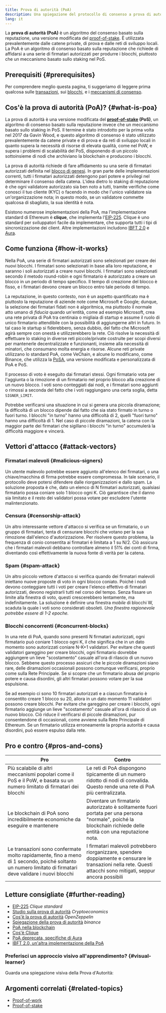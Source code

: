 ```yaml
---
title: Prova di autorità (PoA)
description: Una spiegazione del protocollo di consenso a prova di autorità e del suo ruolo nell'ecosistema della blockchain.
lang: it
---
```


La **prova di autorità (PoA)** è un algoritmo del consenso basato sulla reputazione, una versione modificata del [proof-of-stake](/developers/docs/consensus-mechanisms/pos/). È utilizzata prevalentemente dalle catene private, di prova e dalle reti di sviluppo locali. La PoA è un algoritmo di consenso basato sulla reputazione che richiede di affidarsi a una serie di firmatari autorizzati per produrre i blocchi, piuttosto che un meccanismo basato sullo staking nel PoS.

## Prerequisiti {#prerequisites}

Per comprendere meglio questa pagina, ti suggeriamo di leggere prima qualcosa sulle [transazioni](/developers/docs/transactions/), sui [blocchi](/developers/docs/blocks/), e i [meccanismi di consenso](/developers/docs/consensus-mechanisms/).

## Cos'è la prova di autorità (PoA)? {#what-is-poa}

La prova di autorità è una versione modificata del **[proof-of-stake](/developers/docs/consensus-mechanisms/pos/) (PoS)**, un algoritmo di consenso basato sulla reputazione invece che un meccanismo basato sullo staking in PoS. Il termine è stato introdotto per la prima volta nel 2017 da Gavin Wood, e questo algoritmo di consenso è stato utilizzato prevalentemente da catene private e di prova e da reti di sviluppo locali in quanto supera la necessità di risorse di elevata qualità, come nel PoW, e supera i problemi di scalabilità del PoS, disponendo di un piccolo sottoinsieme di nodi che archiviano la blockchain e producono i blocchi.

La prova di autorità richiede di fare affidamento su una serie di firmatari autorizzati definita nel [blocco di genesi](/glossary/#genesis-block). In gran parte delle implementazioni correnti, tutti i firmatari autorizzati detengono pari potere e privilegi nel determinare il consenso della catena. L'idea dietro lo staking di reputazione è che ogni validatore autorizzato sia ben noto a tutti, tramite verifiche come conosci il tuo cliente (KYC) o facendo in modo che l'unico validatore sia un'organizzazione nota; in questo modo, se un validatore commette qualcosa di sbagliato, la sua identità è nota.

Esistono numerose implementazioni della PoA, ma l'implementazione standard di Ethereum è **clique**, che implementa l'[EIP-225](https://eips.ethereum.org/EIPS/eip-225). Clique è uno standard per sviluppatori facile da implementare, che supporta tutti i tipi di sincronizzazione dei client. Altre implementazioni includono [IBFT 2.0](https://besu.hyperledger.org/stable/private-networks/concepts/poa) e [Aura](https://openethereum.github.io/Chain-specification).

## Come funziona {#how-it-works}

Nella PoA, una serie di firmatari autorizzati sono selezionati per creare dei nuovi blocchi. I firmatari sono selezionati in base alla loro reputazione, e saranno i soli autorizzati a creare nuovi blocchi. I firmatari sono selezionati secondo il metodo round-robin e ogni firmatario è autorizzato a creare un blocco in un periodo di tempo specifico. Il tempo di creazione del blocco è fisso, e i firmatari devono creare un blocco entro tale periodo di tempo.

La reputazione, in questo contesto, non è un aspetto quantificato ma è piuttosto la reputazione di aziende note come Microsoft e Google; dunque, la selezione dei firmatari fidati non è algoritmica, ma piuttosto il normale atto umano di _fiducia_ quando un'entità, come ad esempio Microsoft, crea una rete privata di PoA tra centinaia o migliaia di startup e assume il ruolo di unico firmatario attendibile con la possibilità di aggiungerne altri in futuro. In tal caso le startup si fiderebbero, senza dubbio, del fatto che Microsoft agirà sempre con onestà e utilizzerebbero la rete. Ciò risolve la necessità di effettuare lo staking in diverse reti piccole/private costruite per scopi diversi per mantenerle decentralizzate e funzionanti, insieme alla necessità di minatori, che consumano molta energia e risorse. Alcune reti private utilizzano lo standard PoA, come VeChain, e alcune lo modificano, come Binance, che utilizza la [PoSA](https://academy.binance.com/en/glossary/proof-of-staked-authority-posa), una versione modificata e personalizzata di PoA e PoS.

Il processo di voto è eseguito dai firmatari stessi. Ogni firmatario vota per l'aggiunta o la rimozione di un firmatario nel proprio blocco alla creazione di un nuovo blocco. I voti sono conteggiati dai nodi, e i firmatari sono aggiunti o rimossi a seconda del fatto che i voti raggiungano una certa soglia, detta `SIGNER_LIMIT`.

Potrebbe verificarsi una situazione in cui si genera una piccola diramazione; la difficoltà di un blocco dipende dal fatto che sia stato firmato in turno o fuori turno. I blocchi "in turno" hanno una difficoltà di 2, quelli "fuori turno" hanno una difficoltà di 1. Nel caso di piccole diramazioni, la catena con la maggior parte dei firmatari che sigillano i blocchi "in turno" accumulerà la difficoltà maggiore e vincerà.

## Vettori d'attacco {#attack-vectors}

### Firmatari malevoli {#malicious-signers}

Un utente malevolo potrebbe essere aggiunto all'elenco dei firmatari, o una chiave/macchina di firma potrebbe essere compromessa. In tale scenario, il protocollo deve potersi difendere dalle riorganizzazioni e dallo spam. La soluzione proposta è che, dato un elenco di N firmatari autorizzati, qualsiasi firmatario possa coniare solo 1 blocco ogni K. Ciò garantisce che il danno sia limitato e il resto dei validatori possa votare per escludere l'utente malintenzionato.

### Censura {#censorship-attack}

Un altro interessante vettore d'attacco si verifica se un firmatario, o un gruppo di firmatari, tenta di censurare blocchi che votano per la sua rimozione dall'elenco d'autorizzazione. Per risolvere questo problema, la frequenza di conio consentita ai firmatari è limitata a 1 su N/2. Ciò assicura che i firmatari malevoli debbano controllare almeno il 51% dei conti di firma, diventando così effettivamente la nuova fonte di verità per la catena.

### Spam {#spam-attack}

Un altro piccolo vettore d'attacco si verifica quando dei firmatari malevoli iniettano nuove proposte di voto in ogni blocco coniato. Poiché i nodi devono conteggiare tutti i voti per creare l'elenco effettivo di firmatari autorizzati, devono registrarli tutti nel corso del tempo. Senza fissare un limite alla finestra di voto, questi crescerebbero lentamente, ma indefinitamente. La soluzione è definire una finestra _mobile_ di blocchi W, scaduta la quale i voti sono considerati obsoleti. _Una finestra ragionevole potrebbe essere di 1-2 epoche._

### Blocchi concorrenti {#concurrent-blocks}

In una rete di PoA, quando sono presenti N firmatari autorizzati, ogni firmatario può coniare 1 blocco ogni K, il che significa che in un dato momento sono autorizzati coniare N-K+1 validatori. Per evitare che questi validatori gareggino per creare blocchi, ogni firmatario dovrebbe aggiungere un lieve "scostamento" casuale all'ora di rilascio di un nuovo blocco. Sebbene questo processo assicuri che le piccole diramazioni siano rare, delle diramazioni occasionali possono comunque verificarsi, proprio come sulla Rete Principale. Se si scopre che un firmatario abusa del proprio potere e causa disordini, gli altri firmatari possono votare per la sua espulsione.

Se ad esempio ci sono 10 firmatari autorizzati e a ciascun firmatario è consentito creare 1 blocco su 20, allora in un dato momento 11 validatori possono creare blocchi. Per evitare che gareggino per creare i blocchi, ogni firmatario aggiunge un lieve "scostamento" casuale all'ora di rilascio di un nuovo blocco. Ciò riduce il verificarsi di piccole diramazioni, pur consentendone di occasionali, come avviene sulla Rete Principale di Ethereum. Se un firmatario utilizza erroneamente la propria autorità e causa disordini, può essere espulso dalla rete.

## Pro e contro {#pros-and-cons}

| Pro                                                                                                                                                       | Contro                                                                                                                                                                            |
| --------------------------------------------------------------------------------------------------------------------------------------------------------- | --------------------------------------------------------------------------------------------------------------------------------------------------------------------------------- |
| Più scalabile di altri meccanismi popolari come il PoS e il PoW, e basata su un numero limitato di firmatari dei blocchi                                  | Le reti di PoA dispongono tipicamente di un numero ridotto di nodi di convalida. Questo rende una rete di PoA più centralizzata.                  |
| Le blockchain di PoA sono incredibilmente economiche da eseguire e mantenere                                                                              | Diventare un firmatario autorizzato è solitamente fuori portata per una persona "normale", poiché la blockchain richiede delle entità con una reputazione nota.   |
| Le transazioni sono confermate molto rapidamente, fino a meno di 1 secondo, poiché soltanto un numero limitato di firmatari deve validare i nuovi blocchi | I firmatari malevoli potrebbero riorganizzare, spendere doppiamente e censurare le transazioni nella rete. Questi attacchi sono mitigati, seppur ancora possibili |

## Letture consigliate {#further-reading}

- [EIP-225](https://eips.ethereum.org/EIPS/eip-225) _Clique standard_
- [Studio sulla prova di autorità](https://github.com/cryptoeconomics-study/website/blob/master/docs/sync/2.4-lecture.md) _Cryptoeconomics_
- [Cos'è la prova di autorità](https://forum.openzeppelin.com/t/proof-of-authority/3577) _OpenZeppelin_
- [Spiegazione della prova di autorità](https://academy.binance.com/en/articles/proof-of-authority-explained) _binance_
- [PoA nella blockchain](https://medium.com/techskill-brew/proof-of-authority-or-poa-in-blockchain-part-11-blockchain-series-be15b3321cba)
- [Cos'è Clique](https://medium.com/@Destiner/clique-cross-client-proof-of-authority-algorithm-for-ethereum-8b2a135201d)
- [PoA deprecata, specifiche di Aura](https://openethereum.github.io/Chain-specification)
- [IBFT 2.0, un'altra implementazione della PoA](https://besu.hyperledger.org/stable/private-networks/concepts/poa)

### Preferisci un approccio visivo all'apprendimento? {#visual-learner}

Guarda una spiegazione visiva della Prova d'Autorità:

<YouTube id="Mj10HSEM5_8" />

## Argomenti correlati {#related-topics}

- [Proof-of-work](/developers/docs/consensus-mechanisms/pow/)
- [Proof-of-stake](/developers/docs/consensus-mechanisms/pos/)
